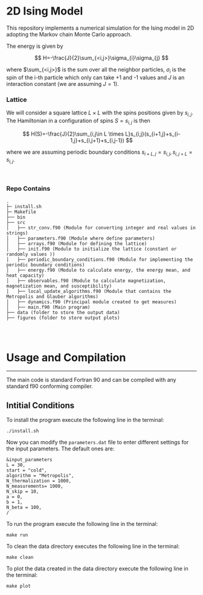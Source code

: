 # 2D Ising Model

This repository implements a numerical simulation for the Ising model in 2D adopting the Markov chain Monte Carlo approach.

The energy is given by

$$
H=-\frac{J}{2}\sum_{<i,j>}\sigma_{i}\sigma_{j}
$$ 

where $\sum_{<i,j>}\$ is the sum over all the neighbor particles, $\sigma_{i}$ is the spin of the i-th particle which only can take +1 and -1 values and $J$ is an interaction constant  (we are assuming $J = 1$). 

### Lattice

We will consider a square lattice $L\times L$ with the spins positions given by $s_{i,j}$. The Hamiltonian in a configuration of spins $S={s_{i,j}}$ is then

$$
H(S)=-\frac{J}{2}\sum_{i,j\in L \times L}s_{i,j}(s_{i+1,j}+s_{i-1,j}+s_{i,j+1}+s_{i,j-1})
$$

where we are assuming periodic boundary conditions $s_{i+L,j}=s_{i,j},s_{i,j+L}=s_{i,j}$.

<br/>

### Repo Contains
```
.
├─ install.sh
├─ Makefile
├── bin
├── src 
│   ├── str_conv.f90 (Module for converting integer and real values in strings) 
│   ├── parameters.f90 (Module where define parameters) 
│   ├── arrays.f90 (Module for defining the lattice) 
│   ├── init.f90 (Module to initialize the lattice (constant or randomly values )) 
│   ├── periodic_boundary_conditions.f90 (Module for implementing the periodic boundary conditions)
│   ├── energy.f90 (Module to calculate energy, the energy mean, and heat capacity)  
│   ├── observables.f90 (Module to calculate magnetization, magnetization mean, and susceptibility)  
│   ├── local_update_algorithms.f90 (Module that contains the Metropolis and Glauber algorithms)
│   ├── dynamics.f90 (Principal module created to get measures)
│   ├── main.f90 (Main program)  
├── data (folder to store the output data)
├── figures (folder to store output plots)


  
```

# Usage and Compilation

-----------

The main code is standard Fortran 90 and can be compiled
with any standard f90 conforming compiler.

## Intitial Conditions

To install the program execute the following line in the terminal:

```
./install.sh
```

Now you can modify the ``parameters.dat`` file to enter different settings for the input parameters. The default ones are: 

```
&input_parameters
L = 30,
start = "cold",
algorithm = "Metropolis",
N_thermalization = 1000,
N_measurements= 1000,
N_skip = 10,
a = 0,
b = 1,
N_beta = 100,
/
```

To run the program execute the following line in the terminal:
```
make run
```
To clean the data directory executes the following line in the terminal:
```
make clean
```
To plot the data created in the data directory execute the following line in the terminal:
```
make plot
```